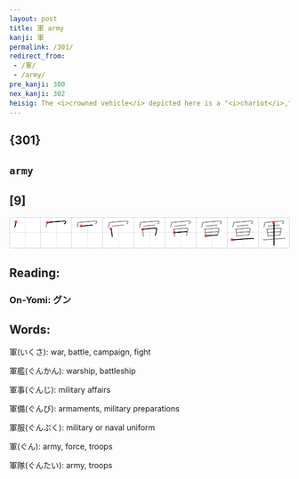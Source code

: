 ```yaml
---
layout: post
title: 軍 army
kanji: 軍
permalink: /301/
redirect_from:
 - /軍/
 - /army/
pre_kanji: 300
nex_kanji: 302
heisig: The <i>crowned vehicle</i> depicted here is a "<i>chariot</i>," symbol of an <b>army</b>.
---
```


## {301}

## `army`

## [9]

<div class="stroke"><img src="../images/E8BB8D.png" /></div>

## Reading:

### On-Yomi: グン

## Words:

軍(いくさ): war, battle, campaign, fight

軍艦(ぐんかん): warship, battleship

軍事(ぐんじ): military affairs

軍備(ぐんび): armaments, military preparations

軍服(ぐんぷく): military or naval uniform

軍(ぐん): army, force, troops

軍隊(ぐんたい): army, troops
